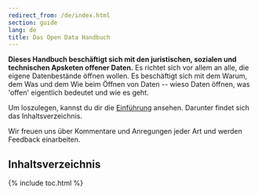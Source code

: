 ```yaml
---
redirect_from: /de/index.html
section: guide
lang: de
title: Das Open Data Handbuch
---
```


**Dieses Handbuch beschäftigt sich mit den juristischen, sozialen und technischen Apsketen offener Daten.** Es richtet sich vor allem an alle, die eigene Datenbestände öffnen wollen. Es beschäftigt sich mit dem Warum, dem Was und dem Wie beim Öffnen von Daten -- wieso Daten öffnen, was 'offen' eigentlich bedeutet und wie es geht.

Um loszulegen, kannst du dir die [Einführung](introduction/) ansehen. Darunter findet sich das Inhaltsverzeichnis.

Wir freuen uns über Kommentare und Anregungen jeder Art und werden Feedback einarbeiten.

## Inhaltsverzeichnis

{% include toc.html %}

